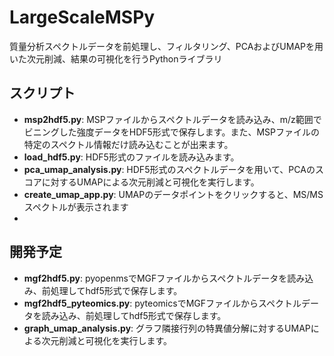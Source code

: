 # LargeScaleMSPy

質量分析スペクトルデータを前処理し、フィルタリング、PCAおよびUMAPを用いた次元削減、結果の可視化を行うPythonライブラリ

## スクリプト
- **msp2hdf5.py**: MSPファイルからスペクトルデータを読み込み、m/z範囲でビニングした強度データをHDF5形式で保存します。また、MSPファイルの特定のスペクトル情報だけ読み込むことが出来ます。
- **load_hdf5.py**: HDF5形式のファイルを読み込みます。
- **pca_umap_analysis.py**: HDF5形式のスペクトルデータを用いて、PCAのスコアに対するUMAPによる次元削減と可視化を実行します。
- **create_umap_app.py**: UMAPのデータポイントをクリックすると、MS/MSスペクトルが表示されます
-  
## 開発予定
- **mgf2hdf5.py**: pyopenmsでMGFファイルからスペクトルデータを読み込み、前処理してhdf5形式で保存します。
- **mgf2hdf5_pyteomics.py**: pyteomicsでMGFファイルからスペクトルデータを読み込み、前処理してhdf5形式で保存します。
- **graph_umap_analysis.py**: グラフ隣接行列の特異値分解に対するUMAPによる次元削減と可視化を実行します。
